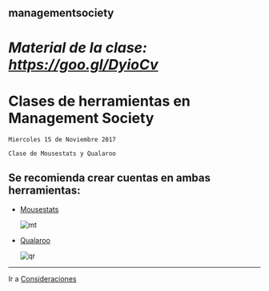 ## managementsociety

# *Material de la clase: https://goo.gl/DyioCv*

# Clases de herramientas en Management Society
	Miercoles 15 de Noviembre 2017
	
	Clase de Mousestats y Qualaroo

## Se recomienda crear cuentas en ambas herramientas:
-  [Mousestats](https://ssl.mousestats.com/user/register/4)

	![mt]
-  [Qualaroo](https://app.qualaroo.com/signup)

	![qr]

---
Ir a [Consideraciones](https://github.com/acamposc/managementsociety/blob/master/herramientas/1_consideraciones.md)

[mt]: https://www.mousestats.com/docs/Attachments/Blog/materials/Logo-800x200.png
[qr]: https://blog.qualaroo.com/wp-content/themes/qualaroo/images/logo.svg

